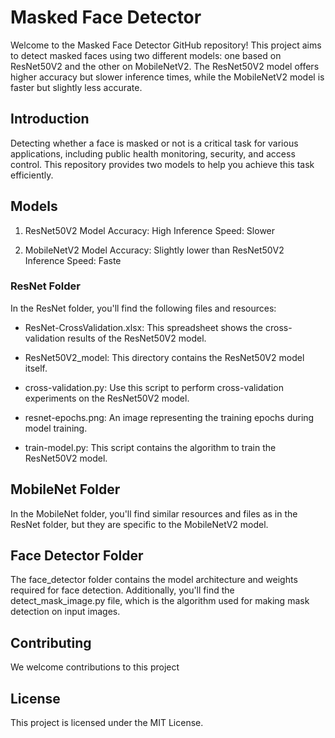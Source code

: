 # Masked Face Detector

Welcome to the Masked Face Detector GitHub repository! This project aims to detect masked faces using two different models: one based on ResNet50V2 and the other on MobileNetV2. The ResNet50V2 model offers higher accuracy but slower inference times, while the MobileNetV2 model is faster but slightly less accurate.

## Introduction
Detecting whether a face is masked or not is a critical task for various applications, including public health monitoring, security, and access control. This repository provides two models to help you achieve this task efficiently.

## Models
1. ResNet50V2 Model
Accuracy: High
Inference Speed: Slower

2. MobileNetV2 Model
Accuracy: Slightly lower than ResNet50V2
Inference Speed: Faste

### ResNet Folder
In the ResNet folder, you'll find the following files and resources:

- ResNet-CrossValidation.xlsx: This spreadsheet shows the cross-validation results of the ResNet50V2 model.

- ResNet50V2_model: This directory contains the ResNet50V2 model itself.

- cross-validation.py: Use this script to perform cross-validation experiments on the ResNet50V2 model.

- resnet-epochs.png: An image representing the training epochs during model training.

- train-model.py: This script contains the algorithm to train the ResNet50V2 model.

## MobileNet Folder
In the MobileNet folder, you'll find similar resources and files as in the ResNet folder, but they are specific to the MobileNetV2 model.

## Face Detector Folder
The face_detector folder contains the model architecture and weights required for face detection. Additionally, you'll find the detect_mask_image.py file, which is the algorithm used for making mask detection on input images.

## Contributing
We welcome contributions to this project

## License
This project is licensed under the MIT License.
